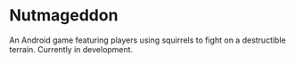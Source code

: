 # Nutmageddon
An Android game featuring players using squirrels to fight on a destructible terrain. Currently in development.